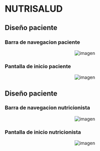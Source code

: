 # NUTRISALUD


## Diseño paciente
### Barra de navegacion paciente
<div align="center">
<img src=https://github.com/user-attachments/assets/39b9d98b-569e-4224-896e-e1f18d68b677 alt="imagen">
</div>

### Pantalla de inicio paciente

<div align="center">
    <img src="https://github.com/user-attachments/assets/39b42bd4-7352-4907-9d1f-b22752f332ea" alt="imagen">
</div>



## Diseño paciente
### Barra de navegacion nutricionista
<div align="center">
<img src=https://github.com/user-attachments/assets/7ffaaae3-a614-4e35-8d78-7af5b7345099 alt="imagen">
</div>

### Pantalla de inicio nutricionista

<div align="center">
    <img src="https://github.com/user-attachments/assets/bf48a164-6ce4-4000-a796-bea069d93ed0" alt="imagen">
</div>



